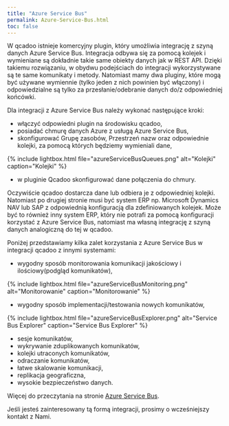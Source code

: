 ```yaml
---
title: "Azure Service Bus"
permalink: Azure-Service-Bus.html
toc: false
---
```


W qcadoo istnieje komercyjny plugin, który umożliwia integrację z szyną danych
Azure Service Bus. Integracja odbywa się za pomocą kolejek i wymieniane są
dokładnie takie same obiekty danych jak w REST API. Dzięki takiemu rozwiązaniu,
w obydwu podejściach do integracji wykorzystywane są te same komunikaty i metody.
Natomiast mamy dwa pluginy, które mogą być używane wymiennie (tylko jeden z nich
powinien być włączony) i odpowiedzialne są tylko za przesłanie/odebranie danych
do/z odpowiedniej końcówki.

Dla integracji z Azure Service Bus należy wykonać następujące kroki:
- włączyć odpowiedni plugin na środowisku qcadoo,
- posiadać chmurę danych Azure z usługą Azure Service Bus,
- skonfigurować Grupę zasobów, Przestrzeń nazw oraz odpowiednie kolejki, za pomocą których będziemy wymieniali dane,

{% include lightbox.html file="azureServiceBusQueues.png" alt="Kolejki" caption="Kolejki" %}

- w pluginie Qcadoo skonfigurować dane połączenia do chmury.

Oczywiście qcadoo dostarcza dane lub odbiera je z odpowiedniej kolejki. Natomiast po drugiej stronie musi być system
ERP np. Microsoft Dynamics NAV lub SAP z odpowiednią konfiguracją dla zdefiniowanych kolejek. Może być to również inny 
system ERP, który nie potrafi za pomocą konfiguracji korzystać z Azure Service Bus, natomiast ma własną integrację
z szyną danych analogiczną do tej w qcadoo.

Poniżej przedstawiamy kilka zalet korzystania z Azure Service Bus w integracji qcadoo z innymi systemami:
- wygodny sposób monitorowania komunikacji jakościowy i ilościowy(podgląd komunikatów),

{% include lightbox.html file="azureServiceBusMonitoring.png" alt="Monitorowanie" caption="Monitorowanie" %}

- wygodny sposób implementacji/testowania nowych komunikatów,

{% include lightbox.html file="azureServiceBusExplorer.png" alt="Service Bus Explorer" caption="Service Bus Explorer" %}

- sesje komunikatów,
- wykrywanie zduplikowanych komunikatów, 
- kolejki utraconych komunikatów,
- odraczanie komunikatów,
- łatwe skalowanie komunikacji,
- replikacja geograficzna,
- wysokie bezpieczeństwo danych.

Więcej do przeczytania na stronie [Azure Service Bus](https://docs.microsoft.com/pl-pl/azure/service-bus-messaging/).

Jeśli jesteś zainteresowany tą formą integracji, prosimy o wcześniejszy kontakt z Nami.